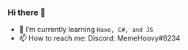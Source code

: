 ### Hi there 👋

- 🌱 I’m currently learning `Haxe, C#, and JS`
- 📫 How to reach me: Discord: MemeHoovy#8234

<!--
**MemeHovy/MemeHovy** is a ✨ _special_ ✨ repository because its `README.md` (this file) appears on your GitHub profile.

Here are some ideas to get you started:

- 🔭 I’m currently working on ...
- 👯 I’m looking to collaborate on ...
- 🤔 I’m looking for help with ...
- 💬 Ask me about ...
- 😄 Pronouns: ...
- ⚡ Fun fact: ...
-->
